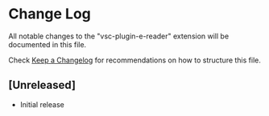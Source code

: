 # Change Log

All notable changes to the "vsc-plugin-e-reader" extension will be documented in this file.

Check [Keep a Changelog](http://keepachangelog.com/) for recommendations on how to structure this file.

## [Unreleased]

- Initial release
